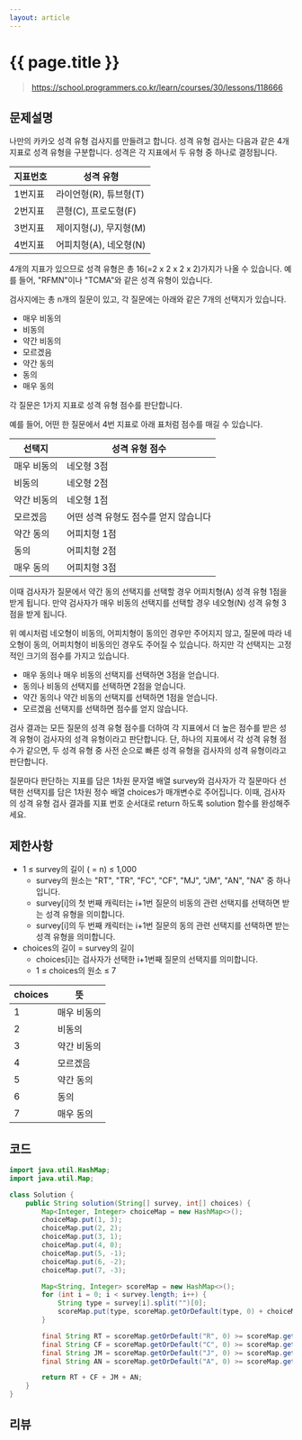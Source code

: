 ```yaml
---
layout: article
---
```


# {{ page.title }}

> https://school.programmers.co.kr/learn/courses/30/lessons/118666

## 문제설명

나만의 카카오 성격 유형 검사지를 만들려고 합니다.
성격 유형 검사는 다음과 같은 4개 지표로 성격 유형을 구분합니다. 성격은 각 지표에서 두 유형 중 하나로 결정됩니다.

|지표번호|성격 유형|
|---|---|
|1번지표|라이언형(R), 튜브형(T)|
|2번지표|콘형(C), 프로도형(F)|
|3번지표|제이지형(J), 무지형(M)|
|4번지표|어피치형(A), 네오형(N)|

4개의 지표가 있으므로 성격 유형은 총 16(=2 x 2 x 2 x 2)가지가 나올 수 있습니다. 예를 들어, "RFMN"이나 "TCMA"와 같은 성격 유형이 있습니다.

검사지에는 총 n개의 질문이 있고, 각 질문에는 아래와 같은 7개의 선택지가 있습니다.

- 매우 비동의
- 비동의
- 약간 비동의
- 모르겠음
- 약간 동의
- 동의
- 매우 동의

각 질문은 1가지 지표로 성격 유형 점수를 판단합니다.

예를 들어, 어떤 한 질문에서 4번 지표로 아래 표처럼 점수를 매길 수 있습니다.

|선택지|성격 유형 점수|
|---|---|
|매우 비동의|네오형 3점|
|비동의|네오형 2점|
|약간 비동의|네오형 1점|
|모르겠음|어떤 성격 유형도 점수를 얻지 않습니다|
|약간 동의|어피치형 1점|
|동의|어피치형 2점|
|매우 동의|어피치형 3점|

이때 검사자가 질문에서 약간 동의 선택지를 선택할 경우 어피치형(A) 성격 유형 1점을 받게 됩니다. 만약 검사자가 매우 비동의 선택지를 선택할 경우 네오형(N) 성격 유형 3점을 받게 됩니다.

위 예시처럼 네오형이 비동의, 어피치형이 동의인 경우만 주어지지 않고, 질문에 따라 네오형이 동의, 어피치형이 비동의인 경우도 주어질 수 있습니다.
하지만 각 선택지는 고정적인 크기의 점수를 가지고 있습니다.

- 매우 동의나 매우 비동의 선택지를 선택하면 3점을 얻습니다.
- 동의나 비동의 선택지를 선택하면 2점을 얻습니다.
- 약간 동의나 약간 비동의 선택지를 선택하면 1점을 얻습니다.
- 모르겠음 선택지를 선택하면 점수를 얻지 않습니다.

검사 결과는 모든 질문의 성격 유형 점수를 더하여 각 지표에서 더 높은 점수를 받은 성격 유형이 검사자의 성격 유형이라고 판단합니다. 단, 하나의 지표에서 각 성격 유형 점수가 같으면, 두 성격 유형 중 사전 순으로 빠른 성격 유형을 검사자의 성격 유형이라고 판단합니다.

질문마다 판단하는 지표를 담은 1차원 문자열 배열 survey와 검사자가 각 질문마다 선택한 선택지를 담은 1차원 정수 배열 choices가 매개변수로 주어집니다. 이때, 검사자의 성격 유형 검사 결과를 지표 번호 순서대로 return 하도록 solution 함수를 완성해주세요.

## 제한사항

- 1 ≤ survey의 길이 ( = n) ≤ 1,000
    - survey의 원소는 "RT", "TR", "FC", "CF", "MJ", "JM", "AN", "NA" 중 하나입니다.
    - survey[i]의 첫 번째 캐릭터는 i+1번 질문의 비동의 관련 선택지를 선택하면 받는 성격 유형을 의미합니다.
    - survey[i]의 두 번째 캐릭터는 i+1번 질문의 동의 관련 선택지를 선택하면 받는 성격 유형을 의미합니다.
- choices의 길이 = survey의 길이
    - choices[i]는 검사자가 선택한 i+1번째 질문의 선택지를 의미합니다.
    - 1 ≤ choices의 원소 ≤ 7

|choices|뜻|
|---|---|
|1|매우 비동의|
|2|비동의|
|3|약간 비동의|
|4|모르겠음|
|5|약간 동의|
|6|동의|
|7|매우 동의|

## 코드

```java
import java.util.HashMap;
import java.util.Map;

class Solution {
    public String solution(String[] survey, int[] choices) {
        Map<Integer, Integer> choiceMap = new HashMap<>();
        choiceMap.put(1, 3);
        choiceMap.put(2, 2);
        choiceMap.put(3, 1);
        choiceMap.put(4, 0);
        choiceMap.put(5, -1);
        choiceMap.put(6, -2);
        choiceMap.put(7, -3);

        Map<String, Integer> scoreMap = new HashMap<>();
        for (int i = 0; i < survey.length; i++) {
            String type = survey[i].split("")[0];
            scoreMap.put(type, scoreMap.getOrDefault(type, 0) + choiceMap.get(choices[i]));
        }

        final String RT = scoreMap.getOrDefault("R", 0) >= scoreMap.getOrDefault("T", 0) ? "R" : "T";
        final String CF = scoreMap.getOrDefault("C", 0) >= scoreMap.getOrDefault("F", 0) ? "C" : "F";
        final String JM = scoreMap.getOrDefault("J", 0) >= scoreMap.getOrDefault("M", 0) ? "J" : "M";
        final String AN = scoreMap.getOrDefault("A", 0) >= scoreMap.getOrDefault("N", 0) ? "A" : "N";

        return RT + CF + JM + AN;
    }
}
```

## 리뷰